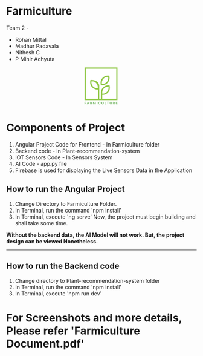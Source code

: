 # Farmiculture

Team 2 - 
- Rohan Mittal
- Madhur Padavala
- Nithesh C
-  P Mihir Achyuta

<p align="center">
  <img max-width="100" height="100" src="https://github.com/rohanmittal01/Farmiculture/blob/master/readme_images/logo.png?raw=true">
</p>

# Components of Project
1. Angular Project Code for Frontend - In Farmiculture folder
2. Backend code - In Plant-recommendation-system
3. IOT Sensors Code - In Sensors System
4. AI Code - app.py file
5. Firebase is used for displaying the Live Sensors Data in the Application

## How to run the Angular Project
1. Change Directory to Farmiculture Folder.
2. In Terminal, run the command 'npm install'
3. In Terminal, execute 'ng serve'
Now, the project must begin building and shall take some time.

**Without the backend data, the AI Model will not work. But, the project design can be viewed Nonetheless.**
****

## How to run the Backend code
1. Change directory to Plant-recommendation-system folder
2. In Terminal, run the command 'npm install'
3. In Terminal, execute 'npm run dev'

# For Screenshots and more details, Please refer 'Farmiculture Document.pdf'
